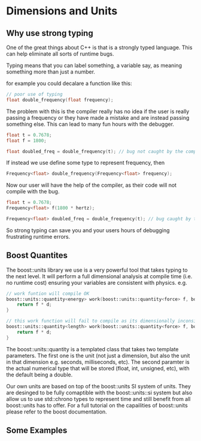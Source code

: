 # Dimensions and Units
## Why use strong typing
One of the great things about C++ is that is a strongly typed language. This can help eliminate all sorts
of runtime bugs.

Typing means that you can label something, a variable say, as meaning something more than just a number.

for example you could decalare a function like this:

```c++
// poor use of typing
float double_frequency(float frequency);
```
The problem with this is the compiler really has no idea if the user is really passing a frequency
or they have made a mistake and are instead passing something else. This can lead to many fun hours
with the debugger.

```c++
float t = 0.7678;
float f = 1800;

float doubled_freq = double_frequency(t); // bug not caught by the compiler
```

If instead we use define some type to represent frequency, then 
```c++
Frequency<float> double_frequency(Frequency<float> frequency);
```
Now our user will have the help of the compiler, as their code will not compile with the bug.

```c++
float t = 0.7678;
Frequency<float> f(1800 * hertz);

Frequency<float> doubled_freq = double_frequency(t); // bug caught by the compiler
```

So strong typing can save you and your users hours of debugging frustrating runtime errors.

## Boost Quantites
The boost::units library we use is a very powerful tool that takes typing to the next level. It will perform a full
dimensional analysis at compile time (i.e. no runtime cost) ensuring your variables are consistent with physics.
e.g.
```C++
// work funtion will compile OK
boost::units::quantity<energy> work(boost::units::quantity<force> f, boost::units::quantity<length> d) {
    return f * d;
} 

// this work function will fail to compile as its dimensionally inconsistent
boost::units::quantity<length> work(boost::units::quantity<force> f, boost::units::quantity<length> d) {
    return f * d;
} 
```
The boost::units::quantity is a templated class that takes two template parameters. The first one is the unit (not just a dimension,
but also the unit in that dimension e.g. seconds, milliseconds, etc).
The second paramter is the actual numerical type that will be stored (float, int, unsigned, etc), with the default being a double.

Our own units are based on top of the boost::units SI system of units. They are desinged to be fully comaptible with the boost::units::si system
but also allow us to use std::chrono types to represent time and still benefit from all boost::units has to offer. For a full tutorial on the capailities
of boost::units please refer to the boost documentation.

## Some Examples
